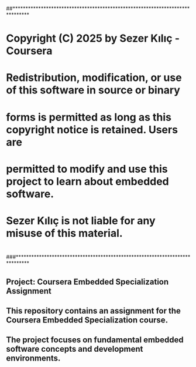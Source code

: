 ##******************************************************************************
# Copyright (C) 2025 by Sezer Kılıç - Coursera
#
# Redistribution, modification, or use of this software in source or binary
# forms is permitted as long as this copyright notice is retained. Users are 
# permitted to modify and use this project to learn about embedded software. 
# Sezer Kılıç is not liable for any misuse of this material. 
#
###*****************************************************************************  

## Project: Coursera Embedded Specialization Assignment  

## This repository contains an assignment for the Coursera Embedded Specialization course.  
## The project focuses on fundamental embedded software concepts and development environments.  



